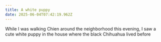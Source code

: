 ```yaml
---
title: A white puppy
date: 2025-06-04T07:42:19.962Z
---
```


While I was walking Chien around the neighborhood this evening, I saw a cute white puppy in the house where the black Chihuahua lived before
